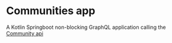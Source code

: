 # Communities app

A Kotlin Springboot non-blocking GraphQL application calling the [Community api](https://github.com/tarttelin/base-graphql-kotlin-api)

